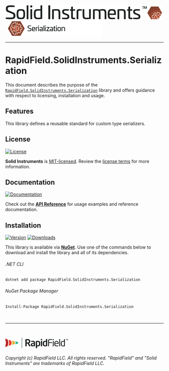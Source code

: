 <!--
Copyright (c) RapidField LLC. Licensed under the MIT License. See LICENSE.txt in the project root for license information.
-->

[![Solid Instruments](../../SolidInstruments.Logo.Color.Transparent.500w.png)](../../README.md)
<br />&nbsp;
![Serialization](Label.Serialization.300w.png)
- - -

# RapidField.SolidInstruments.Serialization

This document describes the purpose of the [`RapidField.SolidInstruments.Serialization`]() library and offers guidance with respect to licensing, installation and usage.

## Features

This library defines a reusable standard for custom type serializers.

## License

[![License](https://img.shields.io/github/license/rapidfield/solid-instruments?style=flat&color=lightseagreen&label=license&logo=open-access&logoColor=lightgrey)](../../LICENSE.txt)

**Solid Instruments** is [MIT-licensed](https://en.wikipedia.org/wiki/MIT_License). Review the [license terms](../../LICENSE.txt) for more information.

## Documentation

[![Documentation](https://img.shields.io/badge/documentation-website-tan?style=flat&logo=buffer&logoColor=lightgrey)](https://www.solidinstruments.com/api/RapidField.SolidInstruments.Serialization.html)

Check out the [**API Reference**](https://www.solidinstruments.com/api/RapidField.SolidInstruments.Serialization.html) for usage examples and reference documentation.

## Installation

[![Version](https://img.shields.io/nuget/vpre/RapidField.SolidInstruments.Serialization?style=flat&color=blue&label=version&logo=nuget&logoColor=lightgrey)](https://www.nuget.org/packages/RapidField.SolidInstruments.Serialization)
[![Downloads](https://img.shields.io/nuget/dt/RapidField.SolidInstruments.Serialization?style=flat&color=blue&logo=nuget&logoColor=lightgrey)](https://www.nuget.org/packages/RapidField.SolidInstruments.Serialization)

This library is available via [**NuGet**](https://docs.microsoft.com/en-us/nuget/quickstart/install-and-use-a-package-in-visual-studio). Use one of the commands below to download and install the library and all of its dependencies.

###### .NET CLI

```shell
dotnet add package RapidField.SolidInstruments.Serialization
```

###### NuGet Package Manager

```shell
Install-Package RapidField.SolidInstruments.Serialization
```

<br />

- - -

<br />

[![RapidField](../../RapidField.Logo.Color.Black.Transparent.200w.png)](https://www.rapidfield.com)

###### Copyright (c) RapidField LLC. All rights reserved. "RapidField" and "Solid Instruments" are trademarks of RapidField LLC.